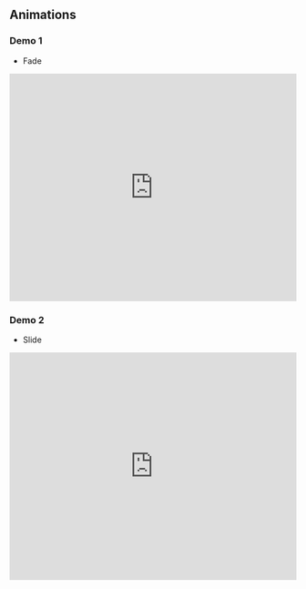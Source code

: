 ## Animations

### Demo 1
- Fade
<iframe width="100%" height="400" src="https://jsfiddle.net/bEt5W/embedded/result,html,js,css,resources/" allowfullscreen="allowfullscreen" frameborder="0"></iframe>

### Demo 2
- Slide
<iframe width="100%" height="400" src="https://jsfiddle.net/3snzqz5L/embedded/result,html,js,css,resources/" allowfullscreen="allowfullscreen" frameborder="0"></iframe>
